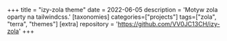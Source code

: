 +++
title = "izy-zola theme"
date = 2022-06-05
description = 'Motyw zola oparty na tailwindcss.'
[taxonomies]
categories=["projects"]
tags=["zola", "terra", "themes"]
[extra]
repository = 'https://github.com/VV0JC13CH/izy-zola'
+++

